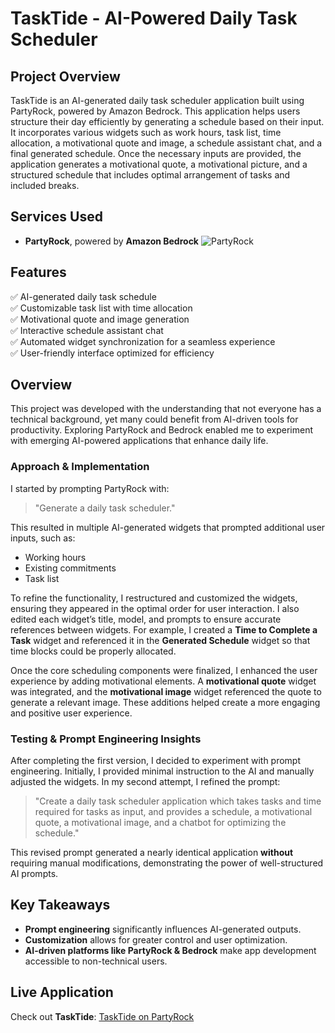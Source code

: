 # TaskTide - AI-Powered Daily Task Scheduler

## Project Overview
TaskTide is an AI-generated daily task scheduler application built using PartyRock, powered by Amazon Bedrock. This application helps users structure their day efficiently by generating a schedule based on their input. It incorporates various widgets such as work hours, task list, time allocation, a motivational quote and image, a schedule assistant chat, and a final generated schedule. Once the necessary inputs are provided, the application generates a motivational quote, a motivational picture, and a structured schedule that includes optimal arrangement of tasks and included breaks.

## Services Used
- **PartyRock**, powered by **Amazon Bedrock**
 ![PartyRock](/PartyRock.png)

## Features
✅ AI-generated daily task schedule  
✅ Customizable task list with time allocation  
✅ Motivational quote and image generation  
✅ Interactive schedule assistant chat  
✅ Automated widget synchronization for a seamless experience  
✅ User-friendly interface optimized for efficiency  

## Overview
This project was developed with the understanding that not everyone has a technical background, yet many could benefit from AI-driven tools for productivity. Exploring PartyRock and Bedrock enabled me to experiment with emerging AI-powered applications that enhance daily life.

### **Approach & Implementation**
I started by prompting PartyRock with:  
> "Generate a daily task scheduler."

This resulted in multiple AI-generated widgets that prompted additional user inputs, such as:
- Working hours
- Existing commitments
- Task list

To refine the functionality, I restructured and customized the widgets, ensuring they appeared in the optimal order for user interaction. I also edited each widget’s title, model, and prompts to ensure accurate references between widgets. For example, I created a **Time to Complete a Task** widget and referenced it in the **Generated Schedule** widget so that time blocks could be properly allocated.

Once the core scheduling components were finalized, I enhanced the user experience by adding motivational elements. A **motivational quote** widget was integrated, and the **motivational image** widget referenced the quote to generate a relevant image. These additions helped create a more engaging and positive user experience.

### **Testing & Prompt Engineering Insights**
After completing the first version, I decided to experiment with prompt engineering. Initially, I provided minimal instruction to the AI and manually adjusted the widgets. In my second attempt, I refined the prompt:

> "Create a daily task scheduler application which takes tasks and time required for tasks as input, and provides a schedule, a motivational quote, a motivational image, and a chatbot for optimizing the schedule."

This revised prompt generated a nearly identical application **without** requiring manual modifications, demonstrating the power of well-structured AI prompts.

## Key Takeaways
- **Prompt engineering** significantly influences AI-generated outputs.  
- **Customization** allows for greater control and user optimization.  
- **AI-driven platforms like PartyRock & Bedrock** make app development accessible to non-technical users.  

## Live Application
Check out **TaskTide**: [TaskTide on PartyRock](https://partyrock.aws/u/juliagarcia/FgansJz-v/TaskTide)
